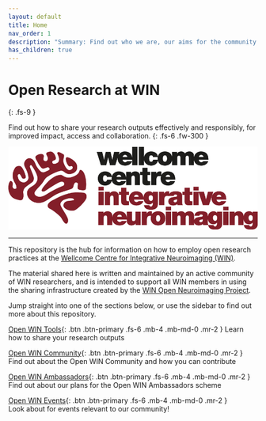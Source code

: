 ```yaml
---
layout: default
title: Home
nav_order: 1
description: "Summary: Find out who we are, our aims for the community and how to get involved!"
has_children: true
---
```



# Open Research at WIN
{: .fs-9 }

Find out how to share your research outputs effectively and responsibly, for improved impact, access and collaboration.
{: .fs-6 .fw-300 }

![tools](docs/img/WIN.png)

---

This repository is the hub for information on how to employ open research practices at the [Wellcome Centre for Integrative Neuroimaging (WIN)](https://www.win.ox.ac.uk).

The material shared here is written and maintained by an active community of WIN researchers, and is intended to support all WIN members in using the sharing infrastructure created by the [WIN Open Neuroimaging Project](https://www.win.ox.ac.uk/open-neuroimaging).

Jump straight into one of the sections below, or use the sidebar to find out more about this repository.

<p align="center">

[Open WIN Tools](docs/tools.md){: .btn .btn-primary .fs-6 .mb-4 .mb-md-0 .mr-2 }
Learn how to share your research outputs

[Open WIN Community](docs/community.md){: .btn .btn-primary .fs-6 .mb-4 .mb-md-0 .mr-2 }  
Find out about the Open WIN Community and how you can contribute

[Open WIN Ambassadors](docs/abmassadors.md){: .btn .btn-primary .fs-6 .mb-4 .mb-md-0 .mr-2 }  
Find out about our plans for the Open WIN Ambassadors scheme

[Open WIN Events](docs/events.md){: .btn .btn-primary .fs-6 .mb-4 .mb-md-0 .mr-2 }  
Look about for events relevant to our community!

</p>
